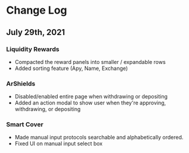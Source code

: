 # Change Log

## July 29th, 2021

### Liquidity Rewards
* Compacted the reward panels into smaller / expandable rows
* Added sorting feature (Apy, Name, Exchange)

### ArShields
* Disabled/enabled entire page when withdrawing or depositing
* Added an action modal to show user when they're approving, withdrawing, or depositing

### Smart Cover
* Made manual input protocols searchable and alphabetically ordered. 
* Fixed UI on manual input select box